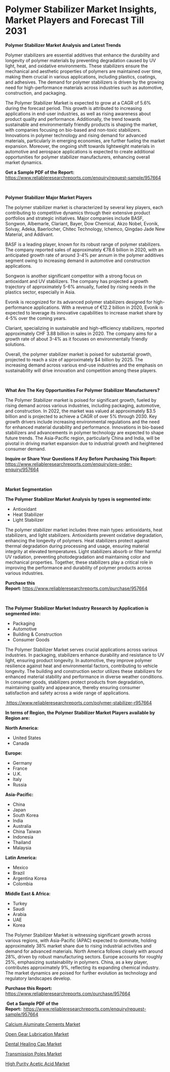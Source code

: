 <p><h1>Polymer Stabilizer Market Insights, Market Players and Forecast Till 2031</h1></p><p><strong>Polymer Stabilizer Market Analysis and Latest Trends</strong></p>
<p><p>Polymer stabilizers are essential additives that enhance the durability and longevity of polymer materials by preventing degradation caused by UV light, heat, and oxidative environments. These stabilizers ensure the mechanical and aesthetic properties of polymers are maintained over time, making them crucial in various applications, including plastics, coatings, and adhesives. The demand for polymer stabilizers is driven by the growing need for high-performance materials across industries such as automotive, construction, and packaging.</p><p>The Polymer Stabilizer Market is expected to grow at a CAGR of 5.6% during the forecast period. This growth is attributed to increasing applications in end-user industries, as well as rising awareness about product quality and performance. Additionally, the trend towards sustainable and environmentally friendly products is shaping the market, with companies focusing on bio-based and non-toxic stabilizers. Innovations in polymer technology and rising demand for advanced materials, particularly in emerging economies, are further fueling the market expansion. Moreover, the ongoing shift towards lightweight materials in automotive and aerospace applications is expected to create additional opportunities for polymer stabilizer manufacturers, enhancing overall market dynamics.</p></p>
<p><strong>Get a Sample PDF of the Report:&nbsp;</strong> <a href="https://www.reliableresearchreports.com/enquiry/request-sample/957664?utm_campaign=9&utm_medium=2&utm_source=Github&utm_content=ia&utm_term=03122024&utm_id=polymer-stabilizer">https://www.reliableresearchreports.com/enquiry/request-sample/957664</a></p>
<p>&nbsp;</p>
<p><strong>Polymer Stabilizer Major Market Players</strong></p>
<p><p>The polymer stabilizer market is characterized by several key players, each contributing to competitive dynamics through their extensive product portfolios and strategic initiatives. Major companies include BASF, Songwon, Albemarle, Clariant, Bayer, Dow Chemical, Akzo Nobel, Evonik, Solvay, Adeka, Baerlocher, Chitec Technology, Ichemco, Qingdao Jade New Material, and Addivant.</p><p>BASF is a leading player, known for its robust range of polymer stabilizers. The company reported sales of approximately €78.6 billion in 2020, with an anticipated growth rate of around 3-4% per annum in the polymer additives segment owing to increasing demand in automotive and construction applications. </p><p>Songwon is another significant competitor with a strong focus on antioxidant and UV stabilizers. The company has projected a growth trajectory of approximately 5-6% annually, fueled by rising needs in the plastics sector, especially in Asia.</p><p>Evonik is recognized for its advanced polymer stabilizers designed for high-performance applications. With a revenue of €12.2 billion in 2020, Evonik is expected to leverage its innovative capabilities to increase market share by 4-5% over the coming years.</p><p>Clariant, specializing in sustainable and high-efficiency stabilizers, reported approximately CHF 3.88 billion in sales in 2020. The company aims for a growth rate of about 3-4% as it focuses on environmentally friendly solutions.</p><p>Overall, the polymer stabilizer market is poised for substantial growth, projected to reach a size of approximately $4 billion by 2025. The increasing demand across various end-use industries and the emphasis on sustainability will drive innovation and competition among these players.</p></p>
<p>&nbsp;</p>
<p><strong>What Are The Key Opportunities For Polymer Stabilizer Manufacturers?</strong></p>
<p><p>The Polymer Stabilizer market is poised for significant growth, fueled by rising demand across various industries, including packaging, automotive, and construction. In 2022, the market was valued at approximately $3.5 billion and is projected to achieve a CAGR of over 5% through 2030. Key growth drivers include increasing environmental regulations and the need for enhanced material durability and performance. Innovations in bio-based stabilizers and advancements in polymer technology are expected to shape future trends. The Asia-Pacific region, particularly China and India, will be pivotal in driving market expansion due to industrial growth and heightened consumer demand.</p></p>
<p><strong>Inquire or Share Your Questions If Any Before Purchasing This Report:</strong> <a href="https://www.reliableresearchreports.com/enquiry/pre-order-enquiry/957664?utm_campaign=9&utm_medium=2&utm_source=Github&utm_content=ia&utm_term=03122024&utm_id=polymer-stabilizer">https://www.reliableresearchreports.com/enquiry/pre-order-enquiry/957664</a></p>
<p>&nbsp;</p>
<p><strong>Market Segmentation</strong></p>
<p><strong>The Polymer Stabilizer Market Analysis by types is segmented into:</strong></p>
<p><ul><li>Antioxidant</li><li>Heat Stabilizer</li><li>Light Stabilizer</li></ul></p>
<p><p>The polymer stabilizer market includes three main types: antioxidants, heat stabilizers, and light stabilizers. Antioxidants prevent oxidative degradation, enhancing the longevity of polymers. Heat stabilizers protect against thermal degradation during processing and usage, ensuring material integrity at elevated temperatures. Light stabilizers absorb or filter harmful UV radiation, preventing photodegradation and maintaining color and mechanical properties. Together, these stabilizers play a critical role in improving the performance and durability of polymer products across various industries.</p></p>
<p><strong>Purchase this Report:&nbsp;</strong><a href="https://www.reliableresearchreports.com/purchase/957664?utm_campaign=9&utm_medium=2&utm_source=Github&utm_content=ia&utm_term=03122024&utm_id=polymer-stabilizer">https://www.reliableresearchreports.com/purchase/957664</a></p>
<p>&nbsp;</p>
<p><strong>The Polymer Stabilizer Market Industry Research by Application is segmented into:</strong></p>
<p><ul><li>Packaging</li><li>Automotive</li><li>Building & Construction</li><li>Consumer Goods</li></ul></p>
<p><p>The Polymer Stabilizer Market serves crucial applications across various industries. In packaging, stabilizers enhance durability and resistance to UV light, ensuring product longevity. In automotive, they improve polymer resilience against heat and environmental factors, contributing to vehicle longevity. The building and construction sector utilizes these stabilizers for enhanced material stability and performance in diverse weather conditions. In consumer goods, stabilizers protect products from degradation, maintaining quality and appearance, thereby ensuring consumer satisfaction and safety across a wide range of applications.</p></p>
<p><a href="https://www.reliableresearchreports.com/polymer-stabilizer-r957664?utm_campaign=9&utm_medium=2&utm_source=Github&utm_content=ia&utm_term=03122024&utm_id=polymer-stabilizer">&nbsp;https://www.reliableresearchreports.com/polymer-stabilizer-r957664</a></p>
<p><strong>In terms of Region, the Polymer Stabilizer Market Players available by Region are:</strong></p>
<p>
    <p> <strong> North America: </strong>
        <ul>
            <li>United States</li>
            <li>Canada</li>
        </ul>
        </p> 
    <p> <strong> Europe: </strong>
        <ul>
            <li>Germany</li>
            <li>France</li>
            <li>U.K.</li>
            <li>Italy</li>
            <li>Russia</li>
        </ul>
        </p> 
    <p> <strong> Asia-Pacific: </strong>
        <ul>
            <li>China</li>
            <li>Japan</li>
            <li>South Korea</li>
            <li>India</li>
            <li>Australia</li>
            <li>China Taiwan</li>
            <li>Indonesia</li>
            <li>Thailand</li>
            <li>Malaysia</li>
        </ul>
        </p> 
    <p> <strong> Latin America: </strong>
        <ul>
            <li>Mexico</li>
            <li>Brazil</li>
            <li>Argentina Korea</li>
            <li>Colombia</li>
        </ul>
        </p> 
    <p> <strong> Middle East & Africa: </strong>
        <ul>
            <li>Turkey</li>
            <li>Saudi</li>
            <li>Arabia</li>
            <li>UAE</li>
            <li>Korea</li>
        </ul>
    </p>
    </p>
<p><p>The Polymer Stabilizer Market is witnessing significant growth across various regions, with Asia-Pacific (APAC) expected to dominate, holding approximately 38% market share due to rising industrial activities and demand for advanced materials. North America follows closely with around 28%, driven by robust manufacturing sectors. Europe accounts for roughly 25%, emphasizing sustainability in polymers. China, as a key player, contributes approximately 9%, reflecting its expanding chemical industry. The market dynamics are poised for further evolution as technology and regulatory landscapes develop.</p></p>
<p><strong>Purchase this Report: </strong><a href="https://www.reliableresearchreports.com/purchase/957664?utm_campaign=9&utm_medium=2&utm_source=Github&utm_content=ia&utm_term=03122024&utm_id=polymer-stabilizer">https://www.reliableresearchreports.com/purchase/957664</a></p>
<p>&nbsp;<strong>Get a Sample PDF of the Report:&nbsp;&nbsp;</strong><a href="https://www.reliableresearchreports.com/enquiry/request-sample/957664?utm_campaign=9&utm_medium=2&utm_source=Github&utm_content=ia&utm_term=03122024&utm_id=polymer-stabilizer">https://www.reliableresearchreports.com/enquiry/request-sample/957664</a></p>
<p><strong></strong></p>
<p><p><a href="https://issuu.com/reportprime-2/docs/calcium-aluminate-cements-market-size-2030.pptx?utm_campaign=9&utm_medium=2&utm_source=Github&utm_content=ia&utm_term=03122024&utm_id=polymer-stabilizer">Calcium Aluminate Cements Market</a></p><p><a href="https://www.linkedin.com/pulse/driving-forces-global-open-gear-lubrication-market-trends-nlwhe?utm_campaign=9&utm_medium=2&utm_source=Github&utm_content=ia&utm_term=03122024&utm_id=polymer-stabilizer">Open Gear Lubrication Market</a></p><p><a href="https://www.linkedin.com/pulse/competitive-analysis-dental-healing-cap-market-from-2024-2031-tpjtf?utm_campaign=9&utm_medium=2&utm_source=Github&utm_content=ia&utm_term=03122024&utm_id=polymer-stabilizer">Dental Healing Cap Market</a></p><p><a href="https://issuu.com/reportprime-2/docs/transmission-poles-market-size-2030.pptx?utm_campaign=9&utm_medium=2&utm_source=Github&utm_content=ia&utm_term=03122024&utm_id=polymer-stabilizer">Transmission Poles Market</a></p><p><a href="https://github.com/AfsanaMia652/Market-Research-Report-List-1/blob/main/high-purity-acetic-acid-market.md?utm_campaign=9&utm_medium=2&utm_source=Github&utm_content=ia&utm_term=03122024&utm_id=polymer-stabilizer">High Purity Acetic Acid Market</a></p></p>